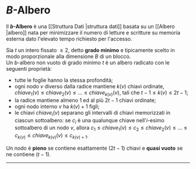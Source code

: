 # $B$-Albero #
Il **$b$-Albero** è una [[Struttura Dati |struttura dati]] basata su un [[Albero |albero]] nata per minimizzare il numero di letture e scritture su memoria esterna dato l'elevato tempo richiesto per l'accesso.

Sia $t$ un intero fissato $\geq 2$, detto **grado minimo** e tipicamente scelto in modo proporzionale alla dimensione $B$ di un blocco.<br />
Un $b$-albero non vuoto di grado minimo $t$ è un albero radicato con le seguenti proprietà:
- tutte le foglie hanno la stessa profondità;
- ogni nodo $v$ diverso dalla radice mantiene $k(v)$ chiavi ordinate, $chiave_{1}(v) \leq chiave_{2}(v) \leq ... \leq chiave_{k(v)}(v)$, tali che $t-1 \leq k(v) \leq 2t -1$;
- la radice mantiene almeno $1$ ed al più $2t-1$ chiavi ordinate;
- ogni nodo interno $v$ ha $k(v) + 1$ figli;
- le chiavi $chiave_{i}(v)$ separano gli intervalli di chiavi memorizzati in ciascun sottoalbero: se $c_{i}$ è una qualunque chiave nell'$i$-esimo sottoalbero di un nodo $v$, allora $c_{1} \leq chiave_{1}(v) \leq c_{2} \leq chiave_{2}(v) \leq ... \leq c_{k(v)} \leq chiave_{k(v)}(v) \leq c_{k(v) +1}$.
 
 Un nodo è **pieno** se contiene esattamente $(2t-1)$ chiavi e **quasi vuoto** se ne contiene $(t-1)$.
 
 ---------------------------------------------------------------